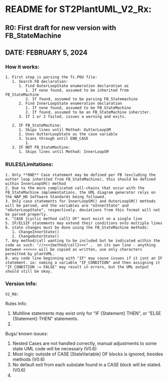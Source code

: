# README for ST2PlantUML_V2_Rx:

## R0: First draft for new version with FB_StateMachine
## DATE: FEBRUARY 5, 2024

### How it works:
    1. First step is parsing the Tc.POU file:
       1. Search FB declaration:
          1. Find OuterLoopState enumeration declaration as 
             1. If none found, assumed to be inherited from FB_StateMachine
             2. If found, assumed to be parsing FB_Statemachine
          2. Find InnerLoopState enumeration declaration
             1. If none found, assumed to be FB_StateMachine
             2. If found, assumed to be an FB_StateMachine inheriter.
          3. If 1 or 2 failed, issues a warning and exits.

       2. IF FB_StateMachine:
          1. Skips lines until Method: OutterLoopSM
          2. Uses OutterLoopState as the case variable
          3. Scans through until END_CASE
             1. 
       3. IF NOT FB_StateMachine:
          1. Skips lines until Method: InnerLoopSM




### RULES/Limitations:
    1. Only **ONE** Case statement may be defined per FB (excluding the outter loop inherited from FB_StateMachine), this should be defined within InnerLoopSM() method
    2. Due to the more complicated call-chains that occur with the FB_StateMachine implementations, the UML diagram generator relys on the NAP_HD Software Standards being followed.
    3. Only case statements for InnerLoopSM() and OuterLoopSM() methods will be parsed, and the variables are "eInnerState" and "eOuterLoopState", respectively. deviations from this format will not be parsed properly.
    4. "CASE {cyclic method call} OF" must exist on a single line
    5. IF/ELSIF statements may extend their conditions onto multiple lines
    6. state changes must be done using the FB_StateMachine methods:
       1. ChangeInnerState()
       2. ChangeOuterState()
    7. Any method/call wanting to be included but be indicated within the code as such: "//<<<{method/call}>>>" ,  on its own line - anything between <<<>>> will be copied as written, use only characters permitted by plantUML.
    8. any code line beginning with "IF" may cause issues if it isnt an IF statement. ie: naming a variable "IF_CONDITION" and then assigning it "IF_CONDITION := FALSE" may result in errors, but the UML output should still be okay.


### Version Info:

	V2_R0: 

Rules Info:
1. Multiline statements may exist only for "IF {Statement} THEN", or "ELSE {Statement} THEN" statements.
2. 


Bugs/ known issues:
1. Nested Cases are not handled correctly, manual adjustments to some state UML code will be necessary (V0.6)
2. Most logic outside of CASE [StateVariable] OF blocks is ignored, besides methods (V0.6)
3. No default exit from each substate found in a CASE block will be stated. (V0.6)
4. 
	